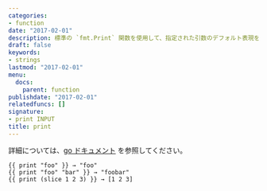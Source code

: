 ```yaml
---
categories:
- function
date: "2017-02-01"
description: 標準の `fmt.Print` 関数を使用して、指定された引数のデフォルト表現を出力します。
draft: false
keywords:
- strings
lastmod: "2017-02-01"
menu:
  docs:
    parent: function
publishdate: "2017-02-01"
relatedfuncs: []
signature:
- print INPUT
title: print
---
```


詳細については、[go ドキュメント](https://golang.org/pkg/fmt/) を参照してください。

```go-html-template
{{ print "foo" }} → "foo"
{{ print "foo" "bar" }} → "foobar"
{{ print (slice 1 2 3) }} → [1 2 3]
```
